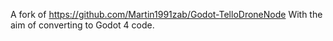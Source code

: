 A fork of https://github.com/Martin1991zab/Godot-TelloDroneNode
With the aim of converting to Godot 4 code.
